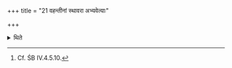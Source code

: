 +++
title = "21 वहन्तीनां स्थावरा अभ्यवेत्याः"

+++

<details><summary>थिते</summary>

21. The steady waters out of the flowing ones are worthy to be gone to for the Avabhr̥tha-rite.[^1]  


[^1]: Cf. ŚB IV.4.5.10.
</details>
